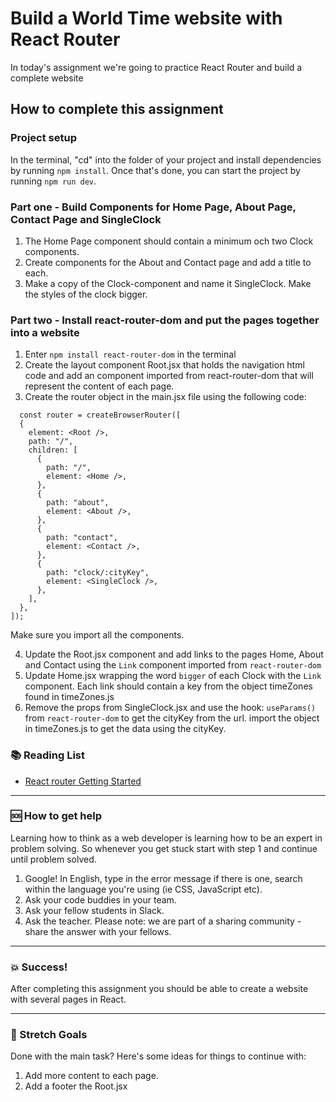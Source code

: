 # Build a World Time website with React Router

In today's assignment we're going to practice React Router and build a complete website

## How to complete this assignment

### Project setup

In the terminal, "cd" into the folder of your project and install dependencies by running `npm install`. Once that's done, you can start the project by running `npm run dev`.

### Part one - Build Components for Home Page, About Page, Contact Page and SingleClock

1. The Home Page component should contain a minimum och two Clock components.
2. Create components for the About and Contact page and add a title to each.
3. Make a copy of the Clock-component and name it SingleClock. Make the styles of the clock bigger.

### Part two - Install react-router-dom and put the pages together into a website

1. Enter `npm install react-router-dom` in the terminal
2. Create the layout component Root.jsx that holds the navigation html code and add an <Outlet> component imported from react-router-dom that will represent the content of each page.
3. Create the router object in the main.jsx file using the following code:

```
  const router = createBrowserRouter([
  {
    element: <Root />,
    path: "/",
    children: [
      {
        path: "/",
        element: <Home />,
      },
      {
        path: "about",
        element: <About />,
      },
      {
        path: "contact",
        element: <Contact />,
      },
      {
        path: "clock/:cityKey",
        element: <SingleClock />,
      },
    ],
  },
]);
```

Make sure you import all the components.

4. Update the Root.jsx component and add links to the pages Home, About and Contact using the `Link` component imported from `react-router-dom`
5. Update Home.jsx wrapping the word `bigger` of each Clock with the `Link` component. Each link should contain a key from the object timeZones found in timeZones.js
6. Remove the props from SingleClock.jsx and use the hook: `useParams()` from `react-router-dom` to get the cityKey
   from the url. import the object in timeZones.js to get the data using the cityKey.

### :books: Reading List

- [React router Getting Started](https://reactrouter.com/en/main/start/overview)

---

### :sos: How to get help

Learning how to think as a web developer is learning how to be an expert in problem solving. So whenever you get stuck start with step 1 and continue until problem solved.

1. Google! In English, type in the error message if there is one, search within the language you're using (ie CSS, JavaScript etc).
2. Ask your code buddies in your team.
3. Ask your fellow students in Slack.
4. Ask the teacher. Please note: we are part of a sharing community - share the answer with your fellows.

---

### :boom: Success!

After completing this assignment you should be able to create a website with several pages in React.

---

### :runner: Stretch Goals

Done with the main task? Here's some ideas for things to continue with:

1. Add more content to each page.
1. Add a footer the Root.jsx
